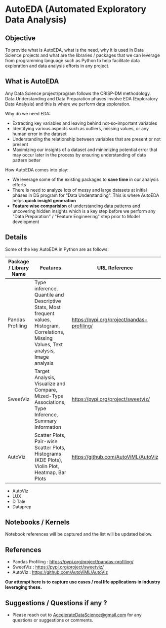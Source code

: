 # AutoEDA (Automated Exploratory Data Analysis)

## Objective

To provide what is AutoEDA, what is the need, why it is used in Data Science projects and what are the libraries / packages that we can leverage from programming language such as Python to help facilitate data exploration and data analysis efforts in any project.

## What is AutoEDA

Any Data Science project/program follows the CRISP-DM methodology. Data Understanding and Data Preparation phases involve EDA (Exploratory Data Analysis) and this is where we perform data exploration.

Why do we need EDA:
-	Extracting key variables and leaving behind not-so-important variables
-	Identifying various aspects such as outliers, missing values, or any human error in the dataset
-	Understanding the relationship between variables that are present or not present
-	Maximizing our insights of a dataset and minimizing potential error that may occur later in the process by ensuring understanding of data pattern better

How AutoEDA comes into play:
- We leverage some of the existing packages to **save time** in our analysis efforts
- There is need to analyze lots of messy and large datasets at initial phases in DS program for "Data Understanding". This is where AutoEDA helps **quick insight generation**
- **Feature wise comparision** of understanding data patterns and uncovering hidden insights which is a key step before we perform any "Data Preparation" / "Feature Engineering" step prior to Model development

## Details

Some of the key AutoEDA in Python are as follows:

Package / Library Name | Features                            | URL Reference         |
-----------------------|-------------------------------------|-----------------------|
Pandas Profiling       | Type inference, Quantile and Descriptive Stats, Most frequent values, Histogram, Correlations, Missing Values, Text analysis, Image analysis |https://pypi.org/project/pandas-profiling/ |
SweetViz               | Target Analysis, Visualize and Compare, Mized-Type Associations, Type Inference, Summary Information | https://pypi.org/project/sweetviz/ |
AutoViz                | Scatter Plots, Pair-wise Scatter Plots, Histograms (KDE Plots), Violin Plot, Heatmap, Bar Plots  | https://github.com/AutoViML/AutoViz


- AutoViz
- LUX
- D Tale
- Dataprep


## Notebooks / Kernels

Notebook references will be captured and the list will be updated below.

## References
- Pandas Profiling : https://pypi.org/project/pandas-profiling/
- SweetViz : https://pypi.org/project/sweetviz/
- AutoViz : https://github.com/AutoViML/AutoViz

**Our attempt here is to capture use cases / real life applications in industry leveraging these.**

## Suggestions / Questions if any ?

- Please reach out to AccelerateDataScience@gmail.com for any questions or suggestions or comments.





